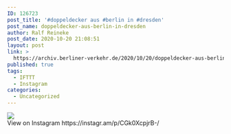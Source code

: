```yaml
---
ID: 126723
post_title: '#doppeldecker aus #berlin in #dresden'
post_name: doppeldecker-aus-berlin-in-dresden
author: Ralf Reineke
post_date: 2020-10-20 21:08:51
layout: post
link: >
  https://archiv.berliner-verkehr.de/2020/10/20/doppeldecker-aus-berlin-in-dresden/
published: true
tags:
  - IFTTT
  - Instagram
categories:
  - Uncategorized
---
```

<div><img src='https://scontent-lga3-1.cdninstagram.com/v/t51.29350-15/122290392_690363615229446_4684914885731050569_n.jpg?_nc_cat=105&_nc_sid=8ae9d6&_nc_ohc=KzHgxwW0NW8AX_oQ2tM&_nc_ht=scontent-lga3-1.cdninstagram.com&oh=4baf078106fbee991ad90012b5f7e253&oe=5FB662C6' style='max-width:600px;' /><br/><div>View on Instagram https://instagr.am/p/CGk0XcpjrB-/</div></div>